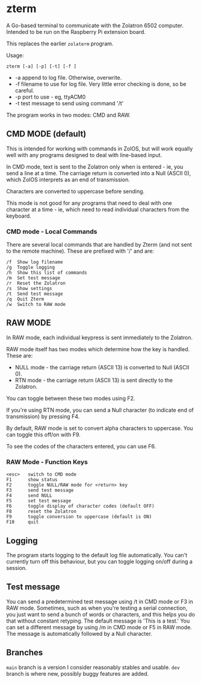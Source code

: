 # zterm

A Go-based terminal to communicate with the Zolatron 6502 computer. Intended to be run on the Raspberry Pi extension board.

This replaces the earlier `zolaterm` program.

Usage:

`zterm [-a] [-p] [-t] [-f ]`

- -a append to log file. Otherwise, overwrite.
- -f filename to use for log file. Very little error checking is done, so be careful.
- -p port to use - eg, ttyACM0
- -t test message to send using command '/t'

The program works in two modes: CMD and RAW.

## CMD MODE (default)

This is intended for working with commands in ZolOS, but will work equally well with any programs designed to deal with line-based input.

In CMD mode, text is sent to the Zolatron only when <return> is entered - ie, you send a line at a time. The carriage return is converted into a Null (ASCII 0), which ZolOS interprets as an end of transmission.

Characters are converted to uppercase before sending.

This mode is not good for any programs that need to deal with one character at a time - ie, which need to read individual characters from the keyboard.

### CMD mode - Local Commands

There are several local commands that are handled by Zterm (and not sent to the remote machine). These are prefixed with '/' and are:

```
/f  Show log filename
/g  Toggle logging
/h  Show this list of commands
/m  Set test message
/r  Reset the Zolatron
/s  Show settings
/t  Send test message
/q  Quit Zterm
/w  Switch to RAW mode
```

## RAW MODE

In RAW mode, each individual keypress is sent immediately to the Zolatron.

RAW mode itself has two modes which determine how the <return> key is handled. These are:

- NULL mode - the carriage return (ASCII 13) is converted to Null (ASCII 0).
- RTN mode - the carriage return (ASCII 13) is sent directly to the Zolatron.

You can toggle between these two modes using F2.

If you're using RTN mode, you can send a Null character (to indicate end of transmission) by pressing F4.

By default, RAW mode is set to convert alpha characters to uppercase. You can toggle this off/on with F9.

To see the codes of the characters entered, you can use F6.

### RAW Mode - Function Keys

```
<esc>   switch to CMD mode
F1      show status
F2      toggle NULL/RAW mode for <return> key
F3      send test message
F4      send NULL
F5      set test message
F6		toggle display of character codes (default OFF)
F8      reset the Zolatron
F9      toggle conversion to uppercase (default is ON)
F10     quit
```

## Logging

The program starts logging to the default log file automatically. You can't currently turn off this behaviour, but you can toggle logging on/off during a session.

## Test message

You can send a predetermined test message using /t in CMD mode or F3 in RAW mode. Sometimes, such as when you're testing a serial connection, you just want to send a bunch of words or characters, and this helps you do that without constant retyping. The default message is 'This is a test.' You can set a different message by using /m in CMD mode or F5 in RAW mode. The message is automatically followed by a Null character.

## Branches

`main` branch is a version I consider reasonably stables and usable.
`dev` branch is where new, possibly buggy features are added.
